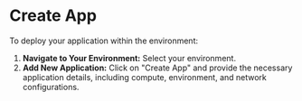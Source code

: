 # Create App

To deploy your application within the environment:

1. **Navigate to Your Environment:** Select your environment.
2. **Add New Application:** Click on "Create App" and provide the necessary application details, including compute, environment, and network configurations.

<figure><img src="../../.gitbook/assets/Screenshot 2024-05-10 at 6.13.05 PM (1).png" alt=""><figcaption></figcaption></figure>

<figure><img src="../../.gitbook/assets/Screenshot 2024-05-10 at 6.13.32 PM (1).png" alt=""><figcaption></figcaption></figure>

<figure><img src="../../.gitbook/assets/Screenshot 2024-05-10 at 6.14.37 PM.png" alt=""><figcaption></figcaption></figure>
